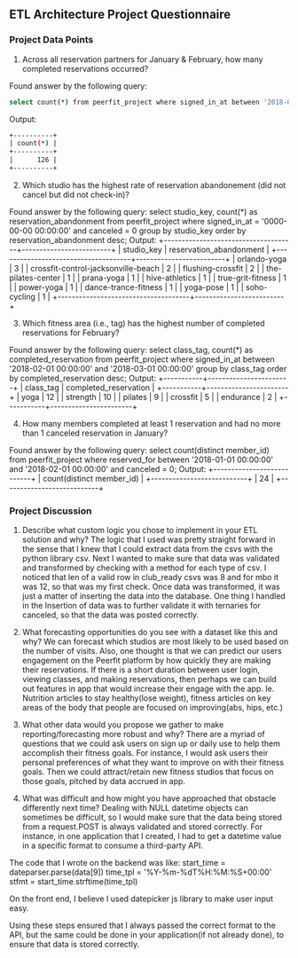 ## ETL Architecture Project Questionnaire

### Project Data Points
1. Across all reservation partners for January & February, how many completed reservations occurred?

Found answer by the following query:
```sh
select count(*) from peerfit_project where signed_in_at between '2018-01-01 00:00:00' and '2018-03-01 00:00:00';
```
Output:
```sh
+----------+
| count(*) |
+----------+
|      126 |
+----------+
```

2. Which studio has the highest rate of reservation abandonement (did not cancel but did not check-in)?

Found answer by the following query:
select studio_key, count(*) as reservation_abandonment from peerfit_project where signed_in_at = '0000-00-00 00:00:00' and canceled = 0 group by studio_key order by reservation_abandonment desc;
Output:
+-------------------------------------+-------------------------+
| studio_key                          | reservation_abandonment |
+-------------------------------------+-------------------------+
| orlando-yoga                        |                       3 |
| crossfit-control-jacksonville-beach |                       2 |
| flushing-crossfit                   |                       2 |
| the-pilates-center                  |                       1 |
| prana-yoga                          |                       1 |
| hive-athletics                      |                       1 |
| true-grit-fitness                   |                       1 |
| power-yoga                          |                       1 |
| dance-trance-fitness                |                       1 |
| yoga-pose                           |                       1 |
| soho-cycling                        |                       1 |
+-------------------------------------+-------------------------+

3. Which fitness area (i.e., tag) has the highest number of completed reservations for February?

Found answer by the following query:
select class_tag, count(*) as completed_reservation from peerfit_project where signed_in_at between '2018-02-01 00:00:00' and '2018-03-01 00:00:00' group by class_tag order by completed_reservation desc;
Output:
+-----------+-----------------------+
| class_tag | completed_reservation |
+-----------+-----------------------+
| yoga      |                    12 |
| strength  |                    10 |
| pilates   |                     9 |
| crossfit  |                     5 |
| endurance |                     2 |
+-----------+-----------------------+

4. How many members completed at least 1 reservation and had no more than 1 canceled reservation in January?

Found answer by the following query:
select count(distinct member_id) from peerfit_project where reserved_for between '2018-01-01 00:00:00' and '2018-02-01 00:00:00' and canceled = 0;
Output:
+---------------------------+
| count(distinct member_id) |
+---------------------------+
|                        24 |
+---------------------------+



### Project Discussion
1. Describe what custom logic you chose to implement in your ETL solution and why?
The logic that I used was pretty straight forward in the sense that I knew that I could extract data from the csvs with the python library csv. Next I wanted to make sure that data was validated and transformed by checking with a method for each type of csv. I noticed that len of a valid row in club_ready csvs was 8 and for mbo it was 12, so that was my first check. Once data was transformed, it was just a matter of inserting the data into the database. One thing I handled in the Insertion of data was to further validate it with ternaries for canceled, so that the data was posted correctly.

2. What forecasting opportunities do you see with a dataset like this and why?
We can forecast which studios are most likely to be used based on the number of visits. Also, one thought is that we can predict our users engagement on the Peerfit platform by how quickly they are making their reservations. If there is a short duration between user login, viewing classes, and making reservations, then perhaps we can build out features in app that would increase their engage with the app. Ie. Nutrition articles to stay healthy(lose weight), fitness articles on key areas of the body that people are focused on improving(abs, hips, etc.)

3. What other data would you propose we gather to make reporting/forecasting more robust and why?
There are a myriad of questions that we could ask users on sign up or daily use to help them accomplish their fitness goals. For instance, I would ask users their personal preferences of what they want to improve on with their fitness goals. Then we could attract/retain new fitness studios that focus on those goals, pitched by data accrued in app.

4. What was difficult and how might you have approached that obstacle differently next time?
Dealing with NULL datetime objects can sometimes be difficult, so I would make sure that the data being stored from a request.POST is always validated and stored correctly. For instance, in one application that I created, I had to get a datetime value in a specific format to consume a third-party API.

The code that I wrote on the backend was like:
start_time = dateparser.parse(data[9])
time_tpl = '%Y-%m-%dT%H:%M:%S+00:00'
stfmt = start_time.strftime(time_tpl)

On the front end, I believe I used datepicker js library to make user input easy.

Using these steps ensured that I always passed the correct format to the API, but the same could be done in your application(if not already done), to ensure that data is stored correctly.
